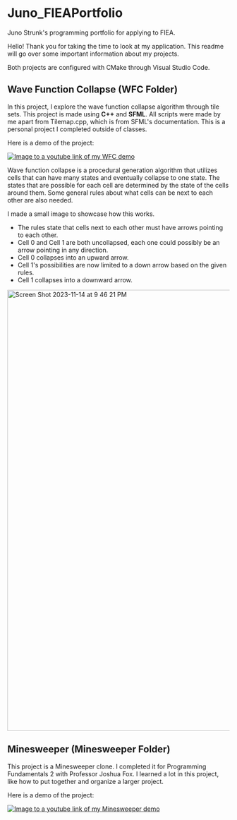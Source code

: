 # Juno_FIEAPortfolio
Juno Strunk's programming portfolio for applying to FIEA.

Hello! Thank you for taking the time to look at my application. This readme will go over some important information about my projects.

Both projects are configured with CMake through Visual Studio Code.

## Wave Function Collapse (WFC Folder)
In this project, I explore the wave function collapse algorithm through tile sets. This project is made using **C++** and **SFML**. All scripts were made by me apart from Tilemap.cpp, which is from SFML's documentation. This is a personal project I completed outside of classes.

Here is a demo of the project:

[![Image to a youtube link of my WFC demo](https://img.youtube.com/vi/cnrVNLI1Ivk/0.jpg)](https://www.youtube.com/watch?v=cnrVNLI1Ivk)

Wave function collapse is a procedural generation algorithm that utilizes cells that can have many states and eventually collapse to one state. The states that are possible for each cell are determined by the state of the cells around them. Some general rules about what cells can be next to each other are also needed.

I made a small image to showcase how this works.
- The rules state that cells next to each other must have arrows pointing to each other.
- Cell 0 and Cell 1 are both uncollapsed, each one could possibly be an arrow pointing in any direction.
- Cell 0 collapses into an upward arrow.
- Cell 1's possibilities are now limited to a down arrow based on the given rules.
- Cell 1 collapses into a downward arrow.

<img width="1000" alt="Screen Shot 2023-11-14 at 9 46 21 PM" src="https://github.com/JunoStrunk/Juno_FIEAPortfolio/assets/98421780/9a0658af-c13d-44a6-a336-4261d434854d">

## Minesweeper (Minesweeper Folder)
This project is a Minesweeper clone. I completed it for Programming Fundamentals 2 with Professor Joshua Fox. I learned a lot in this project, like how to put together and organize a larger project.

Here is a demo of the project:

[![Image to a youtube link of my Minesweeper demo](https://img.youtube.com/vi/ryKBlafYiAI/0.jpg)](https://www.youtube.com/watch?v=ryKBlafYiAI)
